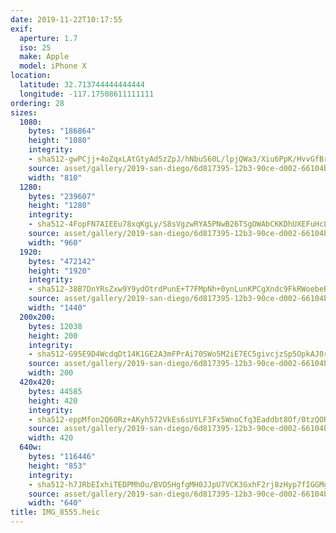 ```yaml
---
date: 2019-11-22T10:17:55
exif:
  aperture: 1.7
  iso: 25
  make: Apple
  model: iPhone X
location:
  latitude: 32.713744444444444
  longitude: -117.17508611111111
ordering: 28
sizes:
  1080:
    bytes: "186864"
    height: "1080"
    integrity:
    - sha512-gwPCjj+4oZqxLAtGtyAd5zZpJ/hNbuS60L/lpjQWa3/Xiu6PpK/HvvGfBrZ9RTHpSb/msXnN7G+uGdy0oBCeHA==
    source: asset/gallery/2019-san-diego/6d817395-12b3-90ce-d002-66104b80e84b~1080.jpg
    width: "810"
  1280:
    bytes: "239607"
    height: "1280"
    integrity:
    - sha512-4FopFN7AIEEu78xqKgLy/S8sVgzwRYA5PNwB26TSgOWAbCKKDhUXEFuHcL48+b40D0X2jEOfDgjR1UOB2/lqVg==
    source: asset/gallery/2019-san-diego/6d817395-12b3-90ce-d002-66104b80e84b~1280.jpg
    width: "960"
  1920:
    bytes: "472142"
    height: "1920"
    integrity:
    - sha512-38B7DnYRsZxw9Y9ydOtrdPunE+T7FMpNh+0ynLunKPCgXndc9FkRWoebeRmKY4ESBG524j0Q447/5ehbsycjIw==
    source: asset/gallery/2019-san-diego/6d817395-12b3-90ce-d002-66104b80e84b~1920.jpg
    width: "1440"
  200x200:
    bytes: 12038
    height: 200
    integrity:
    - sha512-G95E9D4WcdqDt14K1GE2A3mFPrAi70SWo5M2iE7EC5givcjzSp5OpkAJ0rjP/9BzkEMh+5nmIk2QuC475Z31Fw==
    source: asset/gallery/2019-san-diego/6d817395-12b3-90ce-d002-66104b80e84b~200x200.jpg
    width: 200
  420x420:
    bytes: 44585
    height: 420
    integrity:
    - sha512-eppMfon2Q60Rz+AKyh572VkEs6sUYLF3Fx5WnoCfq3Eaddbt8Of/0tzQORwj3682DI8uzyzitRkppyvGPTs6PQ==
    source: asset/gallery/2019-san-diego/6d817395-12b3-90ce-d002-66104b80e84b~420x420.jpg
    width: 420
  640w:
    bytes: "116446"
    height: "853"
    integrity:
    - sha512-h7JRbEIxhiTEDPMhOu/BVD5HgfgMH0JJpU7VCK3GxhF2rj8zHyp7fIGGMgjwW22HOTf7DV4iP3orgn3gUVgIqw==
    source: asset/gallery/2019-san-diego/6d817395-12b3-90ce-d002-66104b80e84b~640w.jpg
    width: "640"
title: IMG_8555.heic
---
```


